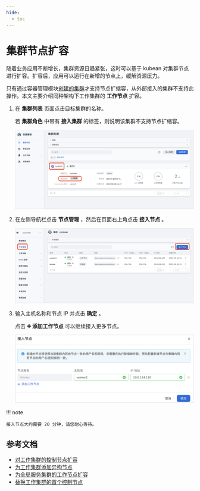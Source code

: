 ```yaml
---
hide:
  - toc
---
```


# 集群节点扩容

随着业务应用不断增长，集群资源日趋紧张，这时可以基于 kubean 对集群节点进行扩容。扩容后，应用可以运行在新增的节点上，缓解资源压力。

只有通过容器管理模块[创建的集群](../clusters/create-cluster.md)才支持节点扩缩容，从外部接入的集群不支持此操作。本文主要介绍同种架构下工作集群的 **工作节点** 扩容。

1. 在 __集群列表__ 页面点击目标集群的名称。

    若 __集群角色__ 中带有 __接入集群__ 的标签，则说明该集群不支持节点扩缩容。

    ![进入集群列表页面](../../../images/addnode01_1.png)

2. 在左侧导航栏点击 __节点管理__ ，然后在页面右上角点击 __接入节点__ 。

    ![节点管理](../../../images/addnode02.png)

3. 输入主机名称和节点 IP 并点击 __确定__ 。

    点击 __➕ 添加工作节点__ 可以继续接入更多节点。

    ![节点管理](../../../images/addnode03.png)

!!! note

    接入节点大约需要 20 分钟，请您耐心等待。

## 参考文档

- [对工作集群的控制节点扩容](../../best-practice/add-master-node.md)
- [为工作集群添加异构节点](../../best-practice/multi-arch.md)
- [为全局服务集群的工作节点扩容](../../best-practice/add-worker-node-on-global.md)
- [替换工作集群的首个控制节点](../../best-practice/replace-first-master-node.md)
